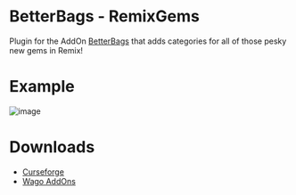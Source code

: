 # BetterBags - RemixGems

Plugin for the AddOn [BetterBags](https://www.curseforge.com/wow/addons/better-bags) that adds categories for all of those pesky new gems in Remix!

# Example
![image](https://github.com/Krealle/BetterBags_RemixGems/assets/3404958/6e41dd9b-feab-4535-9d9e-5c9c4972820b)

# Downloads

- [Curseforge](https://legacy.curseforge.com/wow/addons/betterbags-remixgems)
- [Wago AddOns](https://addons.wago.io/addons/betterbags-remixgems)
